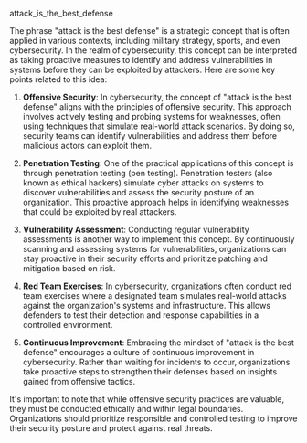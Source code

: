 attack_is_the_best_defense

The phrase "attack is the best defense" is a strategic concept that is often applied in various contexts, including military strategy, sports, and even cybersecurity. In the realm of cybersecurity, this concept can be interpreted as taking proactive measures to identify and address vulnerabilities in systems before they can be exploited by attackers. Here are some key points related to this idea:

1. **Offensive Security**: In cybersecurity, the concept of "attack is the best defense" aligns with the principles of offensive security. This approach involves actively testing and probing systems for weaknesses, often using techniques that simulate real-world attack scenarios. By doing so, security teams can identify vulnerabilities and address them before malicious actors can exploit them.

2. **Penetration Testing**: One of the practical applications of this concept is through penetration testing (pen testing). Penetration testers (also known as ethical hackers) simulate cyber attacks on systems to discover vulnerabilities and assess the security posture of an organization. This proactive approach helps in identifying weaknesses that could be exploited by real attackers.

3. **Vulnerability Assessment**: Conducting regular vulnerability assessments is another way to implement this concept. By continuously scanning and assessing systems for vulnerabilities, organizations can stay proactive in their security efforts and prioritize patching and mitigation based on risk.

4. **Red Team Exercises**: In cybersecurity, organizations often conduct red team exercises where a designated team simulates real-world attacks against the organization's systems and infrastructure. This allows defenders to test their detection and response capabilities in a controlled environment.

5. **Continuous Improvement**: Embracing the mindset of "attack is the best defense" encourages a culture of continuous improvement in cybersecurity. Rather than waiting for incidents to occur, organizations take proactive steps to strengthen their defenses based on insights gained from offensive tactics.

It's important to note that while offensive security practices are valuable, they must be conducted ethically and within legal boundaries. Organizations should prioritize responsible and controlled testing to improve their security posture and protect against real threats.
